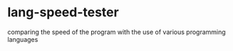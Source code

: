# lang-speed-tester
comparing the speed of the program with the use of various programming languages
